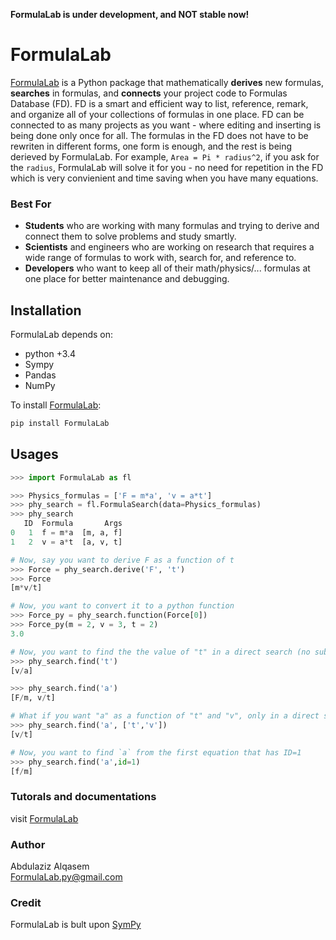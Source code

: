 **FormulaLab is under development, and NOT stable now!**

# FormulaLab
[FormulaLab](https://azizalqasem.github.io/FormulaLab/) is a Python package that mathematically **derives** new formulas, **searches** in formulas, and **connects** your project code to Formulas Database (FD). FD is a smart and efficient way to list, reference, remark, and organize all of your collections of formulas in one place. FD can be connected to as many projects as you want - where editing and inserting is being done only once for all. The formulas in the FD does not have to be rewriten in different forms, one form is enough, and the rest is being derieved by FormulaLab. For example, `Area = Pi * radius^2`, if you ask for the `radius`, FormulaLab will solve it for you - no need for repetition in the FD which is very convienient and time saving when you have many equations.

### Best For
- **Students** who are working with many formulas and trying to derive and connect them to solve 
  problems and study smartly.
- **Scientists** and engineers who are working on research that requires a wide range of formulas 
  to work with, search for, and reference to.
- **Developers** who want to keep all of their math/physics/... formulas at one place for better 
  maintenance and debugging.
 
## Installation
FormulaLab depends on: 
* python +3.4
* Sympy
* Pandas
* NumPy

To install [FormulaLab](https://azizalqasem.github.io/FormulaLab/):
```python
pip install FormulaLab
```

## Usages

```python
>>> import FormulaLab as fl

>>> Physics_formulas = ['F = m*a', 'v = a*t']
>>> phy_search = fl.FormulaSearch(data=Physics_formulas)
>>> phy_search
   ID  Formula       Args
0   1  f = m*a  [m, a, f]
1   2  v = a*t  [a, v, t]

# Now, say you want to derive F as a function of t
>>> Force = phy_search.derive('F', 't')
>>> Force
[m*v/t]

# Now, you want to convert it to a python function
>>> Force_py = phy_search.function(Force[0])
>>> Force_py(m = 2, v = 3, t = 2)
3.0

# Now, you want to find the the value of "t" in a direct search (no subtitution)
>>> phy_search.find('t')
[v/a]

>>> phy_search.find('a')
[F/m, v/t]

# What if you want "a" as a function of "t" and "v", only in a direct search:
>>> phy_search.find('a', ['t','v'])
[v/t] 

# Now, you want to find `a` from the first equation that has ID=1
>>> phy_search.find('a',id=1)
[f/m]

```

### Tutorals and documentations
visit [FormulaLab](https://azizalqasem.github.io/FormulaLab/)


### Author
Abdulaziz Alqasem <br>
FormulaLab.py@gmail.com


### Credit
FormulaLab is bult upon [SymPy](https://www.sympy.org/en/index.html)
